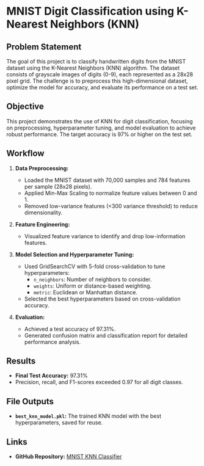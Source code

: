 # MNIST Digit Classification using K-Nearest Neighbors (KNN)

## Problem Statement
The goal of this project is to classify handwritten digits from the MNIST dataset using the K-Nearest Neighbors (KNN) algorithm. The dataset consists of grayscale images of digits (0-9), each represented as a 28x28 pixel grid. The challenge is to preprocess this high-dimensional dataset, optimize the model for accuracy, and evaluate its performance on a test set.

## Objective
This project demonstrates the use of KNN for digit classification, focusing on preprocessing, hyperparameter tuning, and model evaluation to achieve robust performance. The target accuracy is 97% or higher on the test set.

## Workflow
1. **Data Preprocessing:**
   - Loaded the MNIST dataset with 70,000 samples and 784 features per sample (28x28 pixels).
   - Applied Min-Max Scaling to normalize feature values between 0 and 1.
   - Removed low-variance features (<300 variance threshold) to reduce dimensionality.
   
2. **Feature Engineering:**
   - Visualized feature variance to identify and drop low-information features.

3. **Model Selection and Hyperparameter Tuning:**
   - Used GridSearchCV with 5-fold cross-validation to tune hyperparameters:
     - `n_neighbors`: Number of neighbors to consider.
     - `weights`: Uniform or distance-based weighting.
     - `metric`: Euclidean or Manhattan distance.
   - Selected the best hyperparameters based on cross-validation accuracy.

4. **Evaluation:**
   - Achieved a test accuracy of 97.31%.
   - Generated confusion matrix and classification report for detailed performance analysis.

## Results
- **Final Test Accuracy:** 97.31%
- Precision, recall, and F1-scores exceeded 0.97 for all digit classes.

## File Outputs
- **`best_knn_model.pkl`:** The trained KNN model with the best hyperparameters, saved for reuse.

## Links
- **GitHub Repository:** [MNIST KNN Classifier](https://github.com/sashwattanay/ML-MNIST-project)
